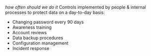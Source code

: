 *how often should we do it*
Controls implemented by people & internal processes to protect data on a day-to-day basis:
- Changing password every 90 days
- Awareness training
- Account reviews
- Data backup procedures
- Configuration management
- Incident response